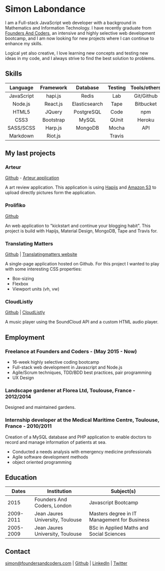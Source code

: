# Simon Labondance

I am a Full-stack JavaScript web developer with a background in Mathematics and Information Technology. I have recently graduate from [Founders And Coders](http://www.foundersandcoders.com/), an intensive and highly selective web development bootcamp, and I am now looking for new projects where I can continue to enhance my skills.

Logical yet also creative, I love learning new concepts and testing new ideas in my code, and I always strive to find the best solution to problems.

## Skills

|Language      |Framework     |Database    |Testing |Tools/others
|:------------:|:------------:|:----------:|:----------:|:----------:|
|JavaScript    |hapi.js       |Redis       |Lab         |Git/Github
|Node.js       |React.js      |Elasticsearch     |Tape        |Bitbucket
|HTML5         |JQuery        |PostgreSQL  |Code        |npm
|CSS3          |Bootstrap     |MySQL       |QUnit       |Heroku
|SASS/SCSS     |Harp.js       |MongoDB            |Mocha       |API
|Markdown      |Riot.js       |            |Travis


## My last projects

### Arteur

[Github](https://github.com/Arteur/arteur) - [Arteur application](http://arteur.herokuapp.com/)

A art review application. This application is using [Hapijs](http://hapijs.com/) and [Amazon S3](https://aws.amazon.com/s3/) to upload directly pictures form the application.

### Prolifiko

[Github](https://github.com/Prolifiko/prolifiko)

An web application to "kickstart and continue your blogging habit". This project is build with Hapijs, Material Design, MongoDB, Tape and Travis for.

### Translating Matters

[Github](https://github.com/translatingmatters/translatingmatters.github.io) |
[Translatingmatters website](http://www.translatingmatters.co.uk)

A single-page application hosted on Github. For this project I wanted to play with some interesting CSS properties:

- Box-sizing
- Flexbox
- Viewport units (vh, vw)

### CloudListly

[Github](https://github.com/CodersInDev/CloudListly) |
[CloudListly](http://codersindev.github.io/CloudListly)

A music player using the SoundCloud API and a custom HTML audio player.

## Employment

### Freelance at Founders and Coders - (May 2015 - Now)

- 16-week highly selective coding bootcamp
- Full-stack web development in Javascript and Node.js
- Agile/Scrum techniques, TDD/BDD best practices, pair programming
- UX Design

### Landscape gardener at Florea Ltd, Toulouse, France  - 2012/2014

Designed and maintained gardens.

### Internship developer at the Medical Maritime Centre, Toulouse, France - 2010/2011

Creation of a MySQL database and PHP application to enable doctors to record and manage information of patients at sea.

- Conducted a needs analysis with emergency medicine professionals
- Agile software development methods
- object oriented programming

## Education


|      Dates      |       Institution       |              Subject(s)              |
| --------------- |-------------------------|--------------------------------------|
|  2015 | Founders And Coders, London | Javascript Bootcamp |
|  2009-2011 | Jean Jaures University, Toulouse | Masters degree in IT Management for Business |
|  2005-2009 | Jean Jaures University, Toulouse | BSc in Applied Maths and Social Sciences |

## Contact

simon@foundersandcoders.com | [Github](https://github.com/SimonLab) | [LinkedIn](https://uk.linkedin.com/pub/simon-labondance/80/21/788) | [Twitter](https://twitter.com/Simon_LBD)
